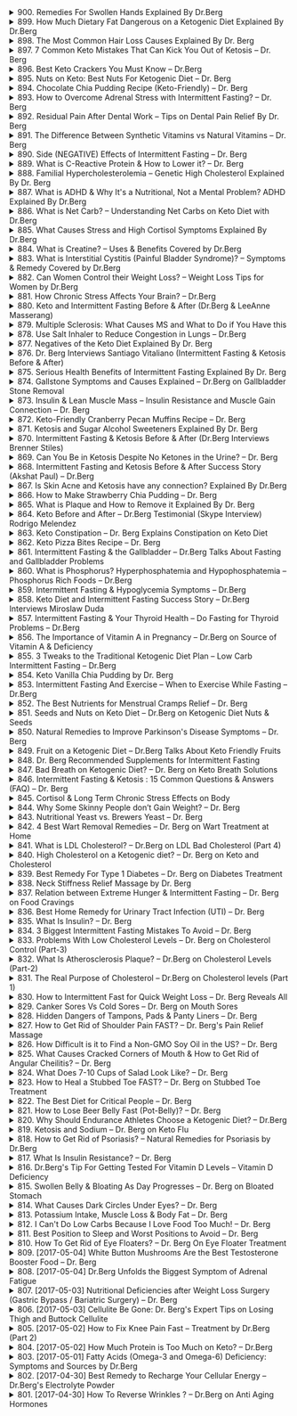 <details>
<summary>900. Remedies For Swollen Hands Explained By Dr.Berg</summary><br>

<a href="https://www.youtube.com/watch?v=XLCm3XsBN1w" target="_blank">
    <img src="https://img.youtube.com/vi/XLCm3XsBN1w/maxresdefault.jpg" 
        alt="[Youtube]" width="200">
</a>


</details>

<details>
<summary>899. How Much Dietary Fat Dangerous on a Ketogenic Diet Explained By Dr.Berg</summary><br>

<a href="https://www.youtube.com/watch?v=kS5nF8YDv2c" target="_blank">
    <img src="https://img.youtube.com/vi/kS5nF8YDv2c/maxresdefault.jpg" 
        alt="[Youtube]" width="200">
</a>


</details>

<details>
<summary>898. The Most Common Hair Loss Causes Explained By Dr. Berg</summary><br>

<a href="https://www.youtube.com/watch?v=l5wClnJj4_8" target="_blank">
    <img src="https://img.youtube.com/vi/l5wClnJj4_8/maxresdefault.jpg" 
        alt="[Youtube]" width="200">
</a>


</details>

<details>
<summary>897. 7 Common Keto Mistakes That Can Kick You Out of Ketosis – Dr. Berg</summary><br>

<a href="https://www.youtube.com/watch?v=mLzORHS-OzE" target="_blank">
    <img src="https://img.youtube.com/vi/mLzORHS-OzE/maxresdefault.jpg" 
        alt="[Youtube]" width="200">
</a>


</details>

<details>
<summary>896. Best Keto Crackers You Must Know – Dr.Berg</summary><br>

<a href="https://www.youtube.com/watch?v=sKiMNEsf74A" target="_blank">
    <img src="https://img.youtube.com/vi/sKiMNEsf74A/maxresdefault.jpg" 
        alt="[Youtube]" width="200">
</a>


</details>

<details>
<summary>895. Nuts on Keto: Best Nuts For Ketogenic Diet – Dr. Berg</summary><br>

<a href="https://www.youtube.com/watch?v=aQxNnElDNjk" target="_blank">
    <img src="https://img.youtube.com/vi/aQxNnElDNjk/maxresdefault.jpg" 
        alt="[Youtube]" width="200">
</a>


</details>

<details>
<summary>894. Chocolate Chia Pudding Recipe (Keto-Friendly) – Dr. Berg</summary><br>

<a href="https://www.youtube.com/watch?v=2LSTlkdseyg" target="_blank">
    <img src="https://img.youtube.com/vi/2LSTlkdseyg/maxresdefault.jpg" 
        alt="[Youtube]" width="200">
</a>


</details>

<details>
<summary>893. How to Overcome Adrenal Stress with Intermittent Fasting? – Dr. Berg</summary><br>

<a href="https://www.youtube.com/watch?v=bwuKsf7sWP8" target="_blank">
    <img src="https://img.youtube.com/vi/bwuKsf7sWP8/maxresdefault.jpg" 
        alt="[Youtube]" width="200">
</a>


</details>

<details>
<summary>892. Residual Pain After Dental Work – Tips on Dental Pain Relief By Dr. Berg</summary><br>

<a href="https://www.youtube.com/watch?v=BntpMhjGLQc" target="_blank">
    <img src="https://img.youtube.com/vi/BntpMhjGLQc/maxresdefault.jpg" 
        alt="[Youtube]" width="200">
</a>


</details>

<details>
<summary>891. The Difference Between Synthetic Vitamins vs Natural Vitamins – Dr. Berg</summary><br>

<a href="https://www.youtube.com/watch?v=J4VDAgEtkdg" target="_blank">
    <img src="https://img.youtube.com/vi/J4VDAgEtkdg/maxresdefault.jpg" 
        alt="[Youtube]" width="200">
</a>


</details>

<details>
<summary>890. Side (NEGATIVE) Effects of Intermittent Fasting – Dr. Berg</summary><br>

<a href="https://www.youtube.com/watch?v=xNGBvGHOT-0" target="_blank">
    <img src="https://img.youtube.com/vi/xNGBvGHOT-0/maxresdefault.jpg" 
        alt="[Youtube]" width="200">
</a>


</details>

<details>
<summary>889. What is C-Reactive Protein & How to Lower it? – Dr. Berg</summary><br>

<a href="https://www.youtube.com/watch?v=vcTm7opfgpA" target="_blank">
    <img src="https://img.youtube.com/vi/vcTm7opfgpA/maxresdefault.jpg" 
        alt="[Youtube]" width="200">
</a>


</details>

<details>
<summary>888. Familial Hypercholesterolemia – Genetic High Cholesterol Explained By Dr. Berg</summary><br>

<a href="https://www.youtube.com/watch?v=DriROcEJEG8" target="_blank">
    <img src="https://img.youtube.com/vi/DriROcEJEG8/maxresdefault.jpg" 
        alt="[Youtube]" width="200">
</a>


</details>

<details>
<summary>887. What is ADHD & Why It's a Nutritional, Not a Mental Problem? ADHD Explained By Dr.Berg</summary><br>

<a href="https://www.youtube.com/watch?v=pdaJkQfUdYg" target="_blank">
    <img src="https://img.youtube.com/vi/pdaJkQfUdYg/maxresdefault.jpg" 
        alt="[Youtube]" width="200">
</a>


</details>

<details>
<summary>886. What is Net Carb? – Understanding Net Carbs on Keto Diet with Dr.Berg</summary><br>

<a href="https://www.youtube.com/watch?v=MEOan0qwSps" target="_blank">
    <img src="https://img.youtube.com/vi/MEOan0qwSps/maxresdefault.jpg" 
        alt="[Youtube]" width="200">
</a>


</details>

<details>
<summary>885. What Causes Stress and High Cortisol Symptoms Explained By Dr.Berg</summary><br>

<a href="https://www.youtube.com/watch?v=uMT9Zzvqx9M" target="_blank">
    <img src="https://img.youtube.com/vi/uMT9Zzvqx9M/maxresdefault.jpg" 
        alt="[Youtube]" width="200">
</a>


</details>

<details>
<summary>884. What is Creatine? – Uses & Benefits Covered by Dr.Berg</summary><br>

<a href="https://www.youtube.com/watch?v=LNcfwTA-trE" target="_blank">
    <img src="https://img.youtube.com/vi/LNcfwTA-trE/maxresdefault.jpg" 
        alt="[Youtube]" width="200">
</a>


</details>

<details>
<summary>883. What is Interstitial Cystitis (Painful Bladder Syndrome)? – Symptoms & Remedy Covered by Dr.Berg</summary><br>

<a href="https://www.youtube.com/watch?v=TzylC8kJiyU" target="_blank">
    <img src="https://img.youtube.com/vi/TzylC8kJiyU/maxresdefault.jpg" 
        alt="[Youtube]" width="200">
</a>


</details>

<details>
<summary>882. Can Women Control their Weight Loss? – Weight Loss Tips for Women by Dr.Berg</summary><br>

<a href="https://www.youtube.com/watch?v=ISuhb8Oh_Jk" target="_blank">
    <img src="https://img.youtube.com/vi/ISuhb8Oh_Jk/maxresdefault.jpg" 
        alt="[Youtube]" width="200">
</a>


</details>

<details>
<summary>881. How Chronic Stress Affects Your Brain? – Dr.Berg</summary><br>

<a href="https://www.youtube.com/watch?v=fAT8_nzo_MU" target="_blank">
    <img src="https://img.youtube.com/vi/fAT8_nzo_MU/maxresdefault.jpg" 
        alt="[Youtube]" width="200">
</a>


</details>

<details>
<summary>880. Keto and Intermittent Fasting Before & After (Dr.Berg & LeeAnne Masserang)</summary><br>

<a href="https://www.youtube.com/watch?v=5AtC0T0B2xs" target="_blank">
    <img src="https://img.youtube.com/vi/5AtC0T0B2xs/maxresdefault.jpg" 
        alt="[Youtube]" width="200">
</a>


</details>

<details>
<summary>879. Multiple Sclerosis: What Causes MS and What to Do if You Have this</summary><br>

<a href="https://www.youtube.com/watch?v=HUlk0pZhTek" target="_blank">
    <img src="https://img.youtube.com/vi/HUlk0pZhTek/maxresdefault.jpg" 
        alt="[Youtube]" width="200">
</a>


</details>

<details>
<summary>878. Use Salt Inhaler to Reduce Congestion in Lungs – Dr.Berg</summary><br>

<a href="https://www.youtube.com/watch?v=piclSYnxsYQ" target="_blank">
    <img src="https://img.youtube.com/vi/piclSYnxsYQ/maxresdefault.jpg" 
        alt="[Youtube]" width="200">
</a>


</details>

<details>
<summary>877. Negatives of the Keto Diet Explained By Dr. Berg</summary><br>

<a href="https://www.youtube.com/watch?v=CEFolikYtG0" target="_blank">
    <img src="https://img.youtube.com/vi/CEFolikYtG0/maxresdefault.jpg" 
        alt="[Youtube]" width="200">
</a>


</details>

<details>
<summary>876. Dr. Berg Interviews Santiago Vitaliano (Intermittent Fasting & Ketosis Before & After)</summary><br>

<a href="https://www.youtube.com/watch?v=L-Y6RoGGQ2I" target="_blank">
    <img src="https://img.youtube.com/vi/L-Y6RoGGQ2I/maxresdefault.jpg" 
        alt="[Youtube]" width="200">
</a>


</details>

<details>
<summary>875. Serious Health Benefits of Intermittent Fasting Explained By Dr. Berg</summary><br>

<a href="https://www.youtube.com/watch?v=1lhAhg3ezWI" target="_blank">
    <img src="https://img.youtube.com/vi/1lhAhg3ezWI/maxresdefault.jpg" 
        alt="[Youtube]" width="200">
</a>


</details>

<details>
<summary>874. Gallstone Symptoms and Causes Explained – Dr.Berg on Gallbladder Stone Removal</summary><br>

<a href="https://www.youtube.com/watch?v=AXVXUkF9XfU" target="_blank">
    <img src="https://img.youtube.com/vi/AXVXUkF9XfU/maxresdefault.jpg" 
        alt="[Youtube]" width="200">
</a>


</details>

<details>
<summary>873. Insulin & Lean Muscle Mass – Insulin Resistance and Muscle Gain Connection – Dr. Berg</summary><br>

<a href="https://www.youtube.com/watch?v=MvZ6K5ueNI4" target="_blank">
    <img src="https://img.youtube.com/vi/MvZ6K5ueNI4/maxresdefault.jpg" 
        alt="[Youtube]" width="200">
</a>


</details>

<details>
<summary>872. Keto-Friendly Cranberry Pecan Muffins Recipe – Dr. Berg</summary><br>

<a href="https://www.youtube.com/watch?v=LZj6rbrJqYk" target="_blank">
    <img src="https://img.youtube.com/vi/LZj6rbrJqYk/maxresdefault.jpg" 
        alt="[Youtube]" width="200">
</a>


</details>

<details>
<summary>871. Ketosis and Sugar Alcohol Sweeteners Explained By Dr. Berg</summary><br>

<a href="https://www.youtube.com/watch?v=5kyZxgR1Syc" target="_blank">
    <img src="https://img.youtube.com/vi/5kyZxgR1Syc/maxresdefault.jpg" 
        alt="[Youtube]" width="200">
</a>


</details>

<details>
<summary>870. Intermittent Fasting & Ketosis Before & After (Dr.Berg Interviews Brenner Stiles)</summary><br>

<a href="https://www.youtube.com/watch?v=5iQVFcEZDf8" target="_blank">
    <img src="https://img.youtube.com/vi/5iQVFcEZDf8/maxresdefault.jpg" 
        alt="[Youtube]" width="200">
</a>


</details>

<details>
<summary>869. Can You Be in Ketosis Despite No Ketones in the Urine? – Dr. Berg</summary><br>

<a href="https://www.youtube.com/watch?v=EpbCoU2meWE" target="_blank">
    <img src="https://img.youtube.com/vi/EpbCoU2meWE/maxresdefault.jpg" 
        alt="[Youtube]" width="200">
</a>


</details>

<details>
<summary>868. Intermittent Fasting and Ketosis Before & After Success Story (Akshat Paul) – Dr.Berg</summary><br>

<a href="https://www.youtube.com/watch?v=k0L2E88HiZM" target="_blank">
    <img src="https://img.youtube.com/vi/k0L2E88HiZM/maxresdefault.jpg" 
        alt="[Youtube]" width="200">
</a>


</details>

<details>
<summary>867. Is Skin Acne and Ketosis have any connection? Explained By Dr.Berg</summary><br>

<a href="https://www.youtube.com/watch?v=4L5KdWWjJdU" target="_blank">
    <img src="https://img.youtube.com/vi/4L5KdWWjJdU/maxresdefault.jpg" 
        alt="[Youtube]" width="200">
</a>


</details>

<details>
<summary>866. How to Make Strawberry Chia Pudding – Dr. Berg</summary><br>

<a href="https://www.youtube.com/watch?v=c4JX-Jb7wsA" target="_blank">
    <img src="https://img.youtube.com/vi/c4JX-Jb7wsA/maxresdefault.jpg" 
        alt="[Youtube]" width="200">
</a>


</details>

<details>
<summary>865. What is Plaque and How to Remove it Explained By Dr. Berg</summary><br>

<a href="https://www.youtube.com/watch?v=1qZomOx6ArA" target="_blank">
    <img src="https://img.youtube.com/vi/1qZomOx6ArA/maxresdefault.jpg" 
        alt="[Youtube]" width="200">
</a>


</details>

<details>
<summary>864. Keto Before and After – Dr.Berg Testimonial (Skype Interview) Rodrigo Melendez</summary><br>

<a href="https://www.youtube.com/watch?v=2kLb1JCeobA" target="_blank">
    <img src="https://img.youtube.com/vi/2kLb1JCeobA/maxresdefault.jpg" 
        alt="[Youtube]" width="200">
</a>


</details>

<details>
<summary>863. Keto Constipation – Dr. Berg Explains Constipation on Keto Diet</summary><br>

<a href="https://www.youtube.com/watch?v=iF2DWdBMtLc" target="_blank">
    <img src="https://img.youtube.com/vi/iF2DWdBMtLc/maxresdefault.jpg" 
        alt="[Youtube]" width="200">
</a>


</details>

<details>
<summary>862. Keto Pizza Bites Recipe – Dr. Berg</summary><br>

<a href="https://www.youtube.com/watch?v=m1R8D6AACv8" target="_blank">
    <img src="https://img.youtube.com/vi/m1R8D6AACv8/maxresdefault.jpg" 
        alt="[Youtube]" width="200">
</a>


</details>

<details>
<summary>861. Intermittent Fasting & the Gallbladder – Dr.Berg Talks About Fasting and Gallbladder Problems</summary><br>

<a href="https://www.youtube.com/watch?v=aZraB-g3_JE" target="_blank">
    <img src="https://img.youtube.com/vi/aZraB-g3_JE/maxresdefault.jpg" 
        alt="[Youtube]" width="200">
</a>


</details>

<details>
<summary>860. What is Phosphorus? Hyperphosphatemia and Hypophosphatemia – Phosphorus Rich Foods – Dr.Berg</summary><br>

<a href="https://www.youtube.com/watch?v=5RLvS8NKq_Q" target="_blank">
    <img src="https://img.youtube.com/vi/5RLvS8NKq_Q/maxresdefault.jpg" 
        alt="[Youtube]" width="200">
</a>


</details>

<details>
<summary>859. Intermittent Fasting & Hypoglycemia Symptoms – Dr.Berg</summary><br>

<a href="https://www.youtube.com/watch?v=4LTM1gUP0rs" target="_blank">
    <img src="https://img.youtube.com/vi/4LTM1gUP0rs/maxresdefault.jpg" 
        alt="[Youtube]" width="200">
</a>


</details>

<details>
<summary>858. Keto Diet and Intermittent Fasting Success Story – Dr.Berg Interviews Miroslaw Duda</summary><br>

<a href="https://www.youtube.com/watch?v=U6FrdFQNUUo" target="_blank">
    <img src="https://img.youtube.com/vi/U6FrdFQNUUo/maxresdefault.jpg" 
        alt="[Youtube]" width="200">
</a>


</details>

<details>
<summary>857. Intermittent Fasting & Your Thyroid Health – Do Fasting for Thyroid Problems – Dr.Berg</summary><br>

<a href="https://www.youtube.com/watch?v=5SOvEuaQ-Xc" target="_blank">
    <img src="https://img.youtube.com/vi/5SOvEuaQ-Xc/maxresdefault.jpg" 
        alt="[Youtube]" width="200">
</a>


</details>

<details>
<summary>856. The Importance of Vitamin A in Pregnancy – Dr.Berg on Source of Vitamin A & Deficiency</summary><br>

<a href="https://www.youtube.com/watch?v=K-X9ZefdMzs" target="_blank">
    <img src="https://img.youtube.com/vi/K-X9ZefdMzs/maxresdefault.jpg" 
        alt="[Youtube]" width="200">
</a>


</details>

<details>
<summary>855. 3 Tweaks to the Traditional Ketogenic Diet Plan – Low Carb Intermittent Fasting – Dr.Berg</summary><br>

<a href="https://www.youtube.com/watch?v=5ghvkQCIls4" target="_blank">
    <img src="https://img.youtube.com/vi/5ghvkQCIls4/maxresdefault.jpg" 
        alt="[Youtube]" width="200">
</a>


</details>

<details>
<summary>854. Keto Vanilla Chia Pudding by Dr. Berg</summary><br>

<a href="https://www.youtube.com/watch?v=U0bDzE6D0Js" target="_blank">
    <img src="https://img.youtube.com/vi/U0bDzE6D0Js/maxresdefault.jpg" 
        alt="[Youtube]" width="200">
</a>


</details>

<details>
<summary>853. Intermittent Fasting And Exercise – When to Exercise While Fasting – Dr.Berg</summary><br>

<a href="https://www.youtube.com/watch?v=nHJhufGbmR0" target="_blank">
    <img src="https://img.youtube.com/vi/nHJhufGbmR0/maxresdefault.jpg" 
        alt="[Youtube]" width="200">
</a>


</details>

<details>
<summary>852. The Best Nutrients for Menstrual Cramps Relief – Dr. Berg</summary><br>

<a href="https://www.youtube.com/watch?v=cWmuC5QsSA0" target="_blank">
    <img src="https://img.youtube.com/vi/cWmuC5QsSA0/maxresdefault.jpg" 
        alt="[Youtube]" width="200">
</a>


</details>

<details>
<summary>851. Seeds and Nuts on Keto Diet – Dr.Berg on Ketogenic Diet Nuts & Seeds</summary><br>

<a href="https://www.youtube.com/watch?v=JEaHMtJ9bSE" target="_blank">
    <img src="https://img.youtube.com/vi/JEaHMtJ9bSE/maxresdefault.jpg" 
        alt="[Youtube]" width="200">
</a>


</details>

<details>
<summary>850. Natural Remedies to Improve Parkinson's Disease Symptoms – Dr. Berg</summary><br>

<a href="https://www.youtube.com/watch?v=Hhg3m8XUWuI" target="_blank">
    <img src="https://img.youtube.com/vi/Hhg3m8XUWuI/maxresdefault.jpg" 
        alt="[Youtube]" width="200">
</a>


</details>

<details>
<summary>849. Fruit on a Ketogenic Diet – Dr.Berg Talks About Keto Friendly Fruits</summary><br>

<a href="https://www.youtube.com/watch?v=CJJosZCnrbw" target="_blank">
    <img src="https://img.youtube.com/vi/CJJosZCnrbw/maxresdefault.jpg" 
        alt="[Youtube]" width="200">
</a>


</details>

<details>
<summary>848. Dr. Berg Recommended Supplements for Intermittent Fasting</summary><br>

<a href="https://www.youtube.com/watch?v=a0C4rlgU_6k" target="_blank">
    <img src="https://img.youtube.com/vi/a0C4rlgU_6k/maxresdefault.jpg" 
        alt="[Youtube]" width="200">
</a>


</details>

<details>
<summary>847. Bad Breath on Ketogenic Diet? – Dr. Berg on Keto Breath Solutions</summary><br>

<a href="https://www.youtube.com/watch?v=nxL7ychvY5Y" target="_blank">
    <img src="https://img.youtube.com/vi/nxL7ychvY5Y/maxresdefault.jpg" 
        alt="[Youtube]" width="200">
</a>


</details>

<details>
<summary>846. Intermittent Fasting & Ketosis : 15 Common Questions & Answers (FAQ) – Dr. Berg</summary><br>

<a href="https://www.youtube.com/watch?v=DFsmgwiGyNI" target="_blank">
    <img src="https://img.youtube.com/vi/DFsmgwiGyNI/maxresdefault.jpg" 
        alt="[Youtube]" width="200">
</a>


</details>

<details>
<summary>845. Cortisol & Long Term Chronic Stress Effects on Body</summary><br>

<a href="https://www.youtube.com/watch?v=fr1NEnRZluQ" target="_blank">
    <img src="https://img.youtube.com/vi/fr1NEnRZluQ/maxresdefault.jpg" 
        alt="[Youtube]" width="200">
</a>


</details>

<details>
<summary>844. Why Some Skinny People don’t Gain Weight? – Dr. Berg</summary><br>

<a href="https://www.youtube.com/watch?v=uhvNRtlJfKc" target="_blank">
    <img src="https://img.youtube.com/vi/uhvNRtlJfKc/maxresdefault.jpg" 
        alt="[Youtube]" width="200">
</a>


</details>

<details>
<summary>843. Nutritional Yeast vs. Brewers Yeast – Dr. Berg</summary><br>

<a href="https://www.youtube.com/watch?v=keq_YRMG60o" target="_blank">
    <img src="https://img.youtube.com/vi/keq_YRMG60o/maxresdefault.jpg" 
        alt="[Youtube]" width="200">
</a>


</details>

<details>
<summary>842. 4 Best Wart Removal Remedies – Dr. Berg on Wart Treatment at Home</summary><br>

<a href="https://www.youtube.com/watch?v=w-cXqOKzwuQ" target="_blank">
    <img src="https://img.youtube.com/vi/w-cXqOKzwuQ/maxresdefault.jpg" 
        alt="[Youtube]" width="200">
</a>


</details>

<details>
<summary>841. What is LDL Cholesterol? – Dr.Berg on LDL Bad Cholesterol (Part 4)</summary><br>

<a href="https://www.youtube.com/watch?v=GC9V1TWYLo4" target="_blank">
    <img src="https://img.youtube.com/vi/GC9V1TWYLo4/maxresdefault.jpg" 
        alt="[Youtube]" width="200">
</a>


</details>

<details>
<summary>840. High Cholesterol on a Ketogenic diet? – Dr. Berg on Keto and Cholesterol</summary><br>

<a href="https://www.youtube.com/watch?v=ZkvxySUd_68" target="_blank">
    <img src="https://img.youtube.com/vi/ZkvxySUd_68/maxresdefault.jpg" 
        alt="[Youtube]" width="200">
</a>


</details>

<details>
<summary>839. Best Remedy For Type 1 Diabetes – Dr. Berg on Diabetes Treatment</summary><br>

<a href="https://www.youtube.com/watch?v=kJwx5gUz5_Q" target="_blank">
    <img src="https://img.youtube.com/vi/kJwx5gUz5_Q/maxresdefault.jpg" 
        alt="[Youtube]" width="200">
</a>


</details>

<details>
<summary>838. Neck Stiffness Relief Massage by Dr. Berg</summary><br>

<a href="https://www.youtube.com/watch?v=eZ0sriq07f0" target="_blank">
    <img src="https://img.youtube.com/vi/eZ0sriq07f0/maxresdefault.jpg" 
        alt="[Youtube]" width="200">
</a>


</details>

<details>
<summary>837. Relation between Extreme Hunger & Intermittent Fasting – Dr. Berg on Food Cravings</summary><br>

<a href="https://www.youtube.com/watch?v=oPVkehs-KC0" target="_blank">
    <img src="https://img.youtube.com/vi/oPVkehs-KC0/maxresdefault.jpg" 
        alt="[Youtube]" width="200">
</a>


</details>

<details>
<summary>836. Best Home Remedy for Urinary Tract Infection (UTI) – Dr. Berg</summary><br>

<a href="https://www.youtube.com/watch?v=AR_rgqo1xYg" target="_blank">
    <img src="https://img.youtube.com/vi/AR_rgqo1xYg/maxresdefault.jpg" 
        alt="[Youtube]" width="200">
</a>


</details>

<details>
<summary>835. What Is Insulin? – Dr. Berg</summary><br>

<a href="https://www.youtube.com/watch?v=AicW5_-soU4" target="_blank">
    <img src="https://img.youtube.com/vi/AicW5_-soU4/maxresdefault.jpg" 
        alt="[Youtube]" width="200">
</a>


</details>

<details>
<summary>834. 3 Biggest Intermittent Fasting Mistakes To Avoid – Dr. Berg</summary><br>

<a href="https://www.youtube.com/watch?v=9z4lpYvgZfA" target="_blank">
    <img src="https://img.youtube.com/vi/9z4lpYvgZfA/maxresdefault.jpg" 
        alt="[Youtube]" width="200">
</a>


</details>

<details>
<summary>833. Problems With Low Cholesterol Levels – Dr. Berg on Cholesterol Control (Part-3)</summary><br>

<a href="https://www.youtube.com/watch?v=OSORgwlsLfo" target="_blank">
    <img src="https://img.youtube.com/vi/OSORgwlsLfo/maxresdefault.jpg" 
        alt="[Youtube]" width="200">
</a>


</details>

<details>
<summary>832. What Is Atherosclerosis Plaque? – Dr.Berg on Cholesterol Levels (Part-2)</summary><br>

<a href="https://www.youtube.com/watch?v=FObb4O0__EA" target="_blank">
    <img src="https://img.youtube.com/vi/FObb4O0__EA/maxresdefault.jpg" 
        alt="[Youtube]" width="200">
</a>


</details>

<details>
<summary>831. The Real Purpose of Cholesterol – Dr.Berg on Cholesterol levels (Part 1)</summary><br>

<a href="https://www.youtube.com/watch?v=mOuWCh6nrZM" target="_blank">
    <img src="https://img.youtube.com/vi/mOuWCh6nrZM/maxresdefault.jpg" 
        alt="[Youtube]" width="200">
</a>


</details>

<details>
<summary>830. How to Intermittent Fast for Quick Weight Loss – Dr. Berg Reveals All</summary><br>

<a href="https://www.youtube.com/watch?v=lwCRjwDs1Ek" target="_blank">
    <img src="https://img.youtube.com/vi/lwCRjwDs1Ek/maxresdefault.jpg" 
        alt="[Youtube]" width="200">
</a>


</details>

<details>
<summary>829. Canker Sores Vs Cold Sores – Dr. Berg on Mouth Sores</summary><br>

<a href="https://www.youtube.com/watch?v=wqMiwdMRXy4" target="_blank">
    <img src="https://img.youtube.com/vi/wqMiwdMRXy4/maxresdefault.jpg" 
        alt="[Youtube]" width="200">
</a>


</details>

<details>
<summary>828. Hidden Dangers of Tampons, Pads & Panty Liners – Dr. Berg</summary><br>

<a href="https://www.youtube.com/watch?v=tfmzFXjhOtI" target="_blank">
    <img src="https://img.youtube.com/vi/tfmzFXjhOtI/maxresdefault.jpg" 
        alt="[Youtube]" width="200">
</a>


</details>

<details>
<summary>827. How to Get Rid of Shoulder Pain FAST? – Dr. Berg's Pain Relief Massage</summary><br>

<a href="https://www.youtube.com/watch?v=a34hcVgTUeA" target="_blank">
    <img src="https://img.youtube.com/vi/a34hcVgTUeA/maxresdefault.jpg" 
        alt="[Youtube]" width="200">
</a>


</details>

<details>
<summary>826. How Difficult is it to Find a Non-GMO Soy Oil in the US? – Dr. Berg</summary><br>

<a href="https://www.youtube.com/watch?v=h0BUbyXPgLk" target="_blank">
    <img src="https://img.youtube.com/vi/h0BUbyXPgLk/maxresdefault.jpg" 
        alt="[Youtube]" width="200">
</a>


</details>

<details>
<summary>825. What Causes Cracked Corners of Mouth & How to Get Rid of Angular Cheilitis? – Dr. Berg</summary><br>

<a href="https://www.youtube.com/watch?v=9YVDxXvtuhM" target="_blank">
    <img src="https://img.youtube.com/vi/9YVDxXvtuhM/maxresdefault.jpg" 
        alt="[Youtube]" width="200">
</a>


</details>

<details>
<summary>824. What Does 7-10 Cups of Salad Look Like? – Dr. Berg</summary><br>

<a href="https://www.youtube.com/watch?v=F1_I80tze60" target="_blank">
    <img src="https://img.youtube.com/vi/F1_I80tze60/maxresdefault.jpg" 
        alt="[Youtube]" width="200">
</a>


</details>

<details>
<summary>823. How to Heal a Stubbed Toe FAST? – Dr. Berg on Stubbed Toe Treatment</summary><br>

<a href="https://www.youtube.com/watch?v=CPfX8CH2DvY" target="_blank">
    <img src="https://img.youtube.com/vi/CPfX8CH2DvY/maxresdefault.jpg" 
        alt="[Youtube]" width="200">
</a>


</details>

<details>
<summary>822. The Best Diet for Critical People – Dr. Berg</summary><br>

<a href="https://www.youtube.com/watch?v=lEbcD0rsxbM" target="_blank">
    <img src="https://img.youtube.com/vi/lEbcD0rsxbM/maxresdefault.jpg" 
        alt="[Youtube]" width="200">
</a>


</details>

<details>
<summary>821. How to Lose Beer Belly Fast (Pot-Belly)? – Dr. Berg</summary><br>

<a href="https://www.youtube.com/watch?v=ucVR32lhklU" target="_blank">
    <img src="https://img.youtube.com/vi/ucVR32lhklU/maxresdefault.jpg" 
        alt="[Youtube]" width="200">
</a>


</details>

<details>
<summary>820. Why Should Endurance Athletes Choose a Ketogenic Diet? – Dr.Berg</summary><br>

<a href="https://www.youtube.com/watch?v=5ez1VBfsJMY" target="_blank">
    <img src="https://img.youtube.com/vi/5ez1VBfsJMY/maxresdefault.jpg" 
        alt="[Youtube]" width="200">
</a>


</details>

<details>
<summary>819. Ketosis and Sodium – Dr. Berg on Keto Flu</summary><br>

<a href="https://www.youtube.com/watch?v=3IcFGX_ynKw" target="_blank">
    <img src="https://img.youtube.com/vi/3IcFGX_ynKw/maxresdefault.jpg" 
        alt="[Youtube]" width="200">
</a>


</details>

<details>
<summary>818. How to Get Rid of Psoriasis? – Natural Remedies for Psoriasis by Dr.Berg</summary><br>

<a href="https://www.youtube.com/watch?v=DsJwB3bTzp8" target="_blank">
    <img src="https://img.youtube.com/vi/DsJwB3bTzp8/maxresdefault.jpg" 
        alt="[Youtube]" width="200">
</a>


</details>

<details>
<summary>817. What Is Insulin Resistance? – Dr. Berg</summary><br>

<a href="https://www.youtube.com/watch?v=pxl8hhyN6AQ" target="_blank">
    <img src="https://img.youtube.com/vi/pxl8hhyN6AQ/maxresdefault.jpg" 
        alt="[Youtube]" width="200">
</a>


</details>

<details>
<summary>816. Dr.Berg's Tip For Getting Tested For Vitamin D Levels – Vitamin D Deficiency</summary><br>

<a href="https://www.youtube.com/watch?v=rEgdyd8OC00" target="_blank">
    <img src="https://img.youtube.com/vi/rEgdyd8OC00/maxresdefault.jpg" 
        alt="[Youtube]" width="200">
</a>


</details>

<details>
<summary>815. Swollen Belly & Bloating As Day Progresses – Dr. Berg on Bloated Stomach</summary><br>

<a href="https://www.youtube.com/watch?v=U_deZr_i6AU" target="_blank">
    <img src="https://img.youtube.com/vi/U_deZr_i6AU/maxresdefault.jpg" 
        alt="[Youtube]" width="200">
</a>


</details>

<details>
<summary>814. What Causes Dark Circles Under Eyes? – Dr. Berg</summary><br>

<a href="https://www.youtube.com/watch?v=foHC_M1gB1I" target="_blank">
    <img src="https://img.youtube.com/vi/foHC_M1gB1I/maxresdefault.jpg" 
        alt="[Youtube]" width="200">
</a>


</details>

<details>
<summary>813. Potassium Intake, Muscle Loss & Body Fat – Dr. Berg</summary><br>

<a href="https://www.youtube.com/watch?v=RHbHRjrqQTM" target="_blank">
    <img src="https://img.youtube.com/vi/RHbHRjrqQTM/maxresdefault.jpg" 
        alt="[Youtube]" width="200">
</a>


</details>

<details>
<summary>812. I Can't Do Low Carbs Because I Love Food Too Much! – Dr. Berg</summary><br>

<a href="https://www.youtube.com/watch?v=saETEZst5IU" target="_blank">
    <img src="https://img.youtube.com/vi/saETEZst5IU/maxresdefault.jpg" 
        alt="[Youtube]" width="200">
</a>


</details>

<details>
<summary>811. Best Position to Sleep and Worst Positions to Avoid – Dr. Berg</summary><br>

<a href="https://www.youtube.com/watch?v=IWZv-kJRYs0" target="_blank">
    <img src="https://img.youtube.com/vi/IWZv-kJRYs0/maxresdefault.jpg" 
        alt="[Youtube]" width="200">
</a>


</details>

<details>
<summary>810. How To Get Rid of Eye Floaters? – Dr. Berg On Eye Floater Treatment</summary><br>

<a href="https://www.youtube.com/watch?v=nxqQBpplcgw" target="_blank">
    <img src="https://img.youtube.com/vi/nxqQBpplcgw/maxresdefault.jpg" 
        alt="[Youtube]" width="200">
</a>


</details>

<details>
<summary>809. [2017-05-04] White Button Mushrooms Are the Best Testosterone Booster Food – Dr. Berg</summary><br>

<a href="https://www.youtube.com/watch?v=m9_gna4Vcn0" target="_blank">
    <img src="https://img.youtube.com/vi/m9_gna4Vcn0/maxresdefault.jpg" 
        alt="[Youtube]" width="200">
</a>

### 核心主題  
- 探讨睾酮（testosterone）水平与按钮蘑菇（button mushrooms）之间的关系及其对人体健康的影响。

---

### 主要觀念  
1. 睾酮在男性健康中的重要性：  
   - 维持 erectile function（勃起功能）。  
   - 影响头发健康和整体活力。  
   - 有助于 lean body mass（瘦体质量）的维持。  

2. 雄激素转化为雌激素的问题：  
   - aromatase（芳香化酶）的作用将睾酮转化为雌激素，导致不良症状，如 gynecomastia（男性乳腺发育）、前列腺问题和性功能障碍。

---

### 問題原因  
- 睾酮水平低下或其过度转化会导致一系列健康问题。  
- aromatase 酶的过活跃是主要的代谢干扰因素。

---

### 解決方法  
1. **饮食调节**：  
   - 按钮蘑菇作为天然的 aromatase 抑制剂，建议每周至少摄入三次。  
   - 可通过烹饪方式（如炒、切片加入洋葱和黄油）进行食用。  

2. **辅助食物**：  
   - 芹菜也具有抑制 aromatase 的作用。  
   - 其他 cruciferous vegetables（十字花科蔬菜，如西兰花、卷心菜等）也有类似效果。

---

### 健康建議  
- 定期摄入 button mushrooms 和其他 cruciferous vegetables 以调节激素平衡。  
- 配合均衡饮食和健康生活方式，以维持睾酮水平的正常功能。  

---

### 結論  
- 按钮蘑菇是一种有效的 aromatase 抑制剂，有助于缓解由低 testosterone 引发的健康问题。  
- 结合理想的饮食结构和生活习惯，可以有效改善男性健康问题，提升整体生活质量。
</details>

<details>
<summary>808. [2017-05-04] Dr.Berg Unfolds the Biggest Symptom of Adrenal Fatigue</summary><br>

<a href="https://www.youtube.com/watch?v=ne0x0-_EXrw" target="_blank">
    <img src="https://img.youtube.com/vi/ne0x0-_EXrw/maxresdefault.jpg" 
        alt="[Youtube]" width="200">
</a>

### 小節歸納

#### 核心主題
- **核心主題**：討論 adrenal fatigue（腎上腺疲劳）的最佳指標及其影響。

#### 主要觀念
1. 腎上腺疲劳主要體現在對壓力的容忍度下降。
2. 集中表現在情緒管理、應激反應及社交互動等方面。
3. 情绪易失控，对 minor frustrations（瑣事）過度敏感。
4. 興情低落，缺乏彈性。

#### 問題原因
1. **壓力處理能力下降**：腎上腺功能受損導致無法有效管理壓力。
2. **情緒反應過激**：輕微刺激即可引發強烈負面情緒反應。
3. **社交互動受限**：對他人行為（如慢速駕駛、拼寫錯誤）過度敏感，影響人際關係。

#### 解決方法
1. **使用補充劑**：
   - 建議採用 adrenal and cortisol relief 补充劑。
   - 升級版本包含更多 ashwagandha（印度洋參），幫助緩解壓力。
2. **藥物劑量建議**：可每日服用 1-3 片，具體劑量依個人需求調整。

#### 健康建議
1. **壓力管理**：
   - 提升對壓力的容忍度，建議進行放鬆訓練或冥想。
2. **飲食調整**：
   - 增加富含vitamin C、B族維生素的食物，促進腎上腺健康。
3. **生活習慣**：
   - 确保充足睡眠，規律運動，避免過度疲勞。

#### 結論
- 腎上腺疲劳會顯著影響日常生活及人際關係。
- 通過適當的補充劑和壓力管理策略可有效改善症狀。
- 建議受影響者尋求專業醫療建議，制定個人化治療計劃。
</details>

<details>
<summary>807. [2017-05-03] Nutritional Deficiencies after Weight Loss Surgery (Gastric Bypass / Bariatric Surgery) – Dr. Berg</summary><br>

<a href="https://www.youtube.com/watch?v=ibgFYa3TFwg" target="_blank">
    <img src="https://img.youtube.com/vi/ibgFYa3TFwg/maxresdefault.jpg" 
        alt="[Youtube]" width="200">
</a>

### 文章整理與結構化分析

#### 核心主題
- **胃繞道手術（Gastric Bypass）後的營養缺乏問題**
  - 胃繞道手術會大幅降低胃部表面面積至正常大小的10%，影響多種營養素的吸收。

#### 主要觀念
1. **胃酸不足導致矿物质吸收受阻**
   - 雙重腔隙手術後，胃酸分泌減少，影響鈣、鐵、鎂等礦物質的吸收。
2. **維生素吸收受限**
   - B群維生素（尤其是B1和B12）吸收不足，導致神經系統及代謝功能紊亂。
3. **脂溶性維生素缺乏**
   - 胆汁分泌不足影響維生素A、D、E、K的吸收，可能導致骨骼健康問題及其他代謝障礙。

#### 啟發性思考
- **手術後飲食控制的重要性**
  - 雖然手術限制了食物攝入量，但長期下來仍需注意營養均衡。
- **微量營養素缺乏的多面影響**
  - 鐵、鋅等微量礦物質缺乏會引發免疫功能障礙及皮膚問題。

#### 問題原因
1. **胃酸分泌不足**
   - 手術後胃容量減少，導致胃酸不足，無法有效分解食物中的礦物質。
2. **吸收表面積降低**
   - 胃部面積極度降低，影響小腸對營養素的吸收效率。
3. **營養攝取不均衡**
   - 手術後飲食限制導致某些維生素及礦物質攝取不足。

#### 解決方法
1. **調整營養攝取形式**
   - 選用可溶性礦物鹽（如電解質粉末）以增加吸收效率。
2. **補充微量營養素**
   - 使用高品質的維生素B群、葉酸及脂溶性維生素 supplements，優先選擇天然來源產品。

#### 健康建議
1. **飲食調整**
   - 確保攝取足夠的蛋白質以維持肌肉和皮膚健康。
2. **營養補充劑**
   - 使用高品質、自然成分的營養補充劑，避免合成產品。
3. **定期檢查**
   - 定期進行血液檢測，監控微量營養素水平。

#### 結論
- 胃繞道手術雖有效控制體重，但需長期關注營養缺乏問題，採取適當的飲食調整和補充措施以維持整體健康。
</details>

<details>
<summary>806. [2017-05-03] Cellulite Be Gone: Dr. Berg's Expert Tips on Losing Thigh and Buttock Cellulite</summary><br>

<a href="https://www.youtube.com/watch?v=89yCssqMqYM" target="_blank">
    <img src="https://img.youtube.com/vi/89yCssqMqYM/maxresdefault.jpg" 
        alt="[Youtube]" width="200">
</a>

### 文章整理與分析

#### 核心主題  
 cellulite（橘皮組織）的成因及逆轉方法  

---

#### 主要觀念  
1. **cellulite的定義**：  
   - 是位於臀部和大腿外側的脂肪層，由擴大的脂肪細胞、痩弱的肌肉和受損的結締組織（fascia）共同作用形成。  
2. **物理特性**：  
   - 脫水性疲勞（edema）導致脂肪膨出，形成橘皮狀的凹凸不平現象。  

---

#### 問題原因分析  
1. **脂肪細胞 enlargement**：  
   - 腺泡結構受損，脂肪細胞擴大並儲存更多脂肪。  
2. **肌肉萎縮（atrophy）**：  
   - 長期缺乏運動導致肌肉力量下降，使橘皮組織更明顯。  
3. **結締組織受損**：  
   - 經絡結構失去彈性，無法有效支撐脂肪層。  

---

#### 解決方法與健康建議  
1. **降低胰島素水平（Insulin Reduction）**：  
   - 改善飲食計劃：限制碳水化合物攝取，增加健康脂肪的攝入。  
   - 餓瘽（Intermittent Fasting）：間歇性斷食可有效降低胰岛素水平。  

2. **促進生長激素分泌（Growth Hormone Enhancement）**：  
   - **飲食調整**：攝取高品質蛋白質（如蛋黃），避免低脂蛋白粉，並在蛋白粉中添加健康脂肪。  
   - **運動**：進行高强度全身性訓練，配合充分的恢復與睡眠。  
   - **生活習慣**：增加睡眠時間，避免過度訓練。  

3. **降低皮質醇水平（Cortisol Reduction）**：  
   - 管理壓力：通過放鬆技巧、充足睡眠和散步來降低皮質醇。  
   - 膳食補充：攝取富含維生素D的食物或 supplements，支持 adrenal 功能。  

4. **調節雌激素水平（Estrogen Regulation）**：  
   - 增加十字花科蔬菜的攝取量，促進肝脏健康，幫助代謝雌激素。  

---

#### 結論  
1. **慢性問題**：  
   - cellulite 的形成是長期惡化結果，需數年時間恢復。  
2. **行動建議**：  
   - 長期堅持飲食控制、運動和壓力管理，可逐步改善橘皮組織。  
3. **效果.VISIBLEITY**：  
   - 定期拍攝照片記錄進展，增強動力與信心。  

---

#### 其他重要建議  
- 請於實施任何健康計劃前諮詢專業醫療人員。
</details>

<details>
<summary>805. [2017-05-02] How to Fix Knee Pain Fast – Treatment by Dr.Berg (Part 2)</summary><br>

<a href="https://www.youtube.com/watch?v=ZajibwsL2GM" target="_blank">
    <img src="https://img.youtube.com/vi/ZajibwsL2GM/maxresdefault.jpg" 
        alt="[Youtube]" width="200">
</a>

### 文章整理：膝蓋疼痛的診斷與治療方法

#### 核心主題  
本文主要探討膝蓋疼痛的原因、治療方法及健康建議，強調通過按摩和反射治療來緩解膝蓋不適。文章結合神經學原理，介紹了如何利用身體不同部位的連接性來影響膝蓋功能。

---

#### 主要觀念  
1. 膝蓋疼痛並不總是因為結構性損傷（如撕裂），通常是由肌肉緊張或循環障礙引起的。  
2. 治療膝蓋疼痛可以通過按摩相對側的肌肉來達到效果，這基於身體電路和神經反射原理。  
3. 膝蓋問題可能與肩部、髖部等遠端部位的肌肉緊張有關。

---

#### 問題原因  
1. **肌肉緊張**：膝蓋周圍的肌肉（如股四頭肌、髂胫束）過度緊張會導致疼痛。  
2. **循環障礙**：缺乏血液供應可能引發膝蓋不適。  
3. **神經反射失調**：身體不同部位的神經連接可能导致膝蓋疼痛的放射性影響。

---

#### 解決方法  
1. **按摩治療**：
   - 按摩大腿肌肉，特別是股四頭肌，並延展至髖部。  
   - 放松髂胫束和外側腿部肌肉（如膕閃拉）。  
   - 按摩膝蓋內側的收縮肌群（如	adductors）。  
   - 治療背部膝蓋下方的肌肉（如腘繩肌）。  

2. **反射治療**：
   - 通過按摩對側肩部、髖部和手臂，間接緩解膝蓋疼痛。  
   - 拉伸手臂以刺激神經反射，改善膝蓋和髖部的功能。

---

#### 健康建議  
1. 在進行按摩或反射治療時，動作應輕柔，避免造成不必要的人體傷害。  
2. 如膝蓋疼痛伴有明顯結構性損傷（如撕裂），需及時尋求專業醫療幫助。  
3. 練習放鬆和拉伸運動，以預防肌肉緊張和循環障礙。  
4. 經常進行全身按摩，尤其是肩部和髖部，以維持整體神經肌肉平衡。

---

#### 結論  
膝蓋疼痛的治療不僅限於局部處理，還可通過全身性治療（如反射治療）來緩解不適。文章強調了神經學原理在物理治療中的重要性，並提供了實用的按摩和反射技巧供讀者參考。

---

### English Abstract  
This article explores the causes, treatments, and health recommendations for knee pain, emphasizing massage and reflex therapy. It highlights the neurological principles behind the interconnectedness of body parts and demonstrates how treating remote areas (e.g., shoulders or hips) can alleviate knee discomfort. Key methods include targeted massages for leg muscles, reflex techniques involving arm stretching, and overall relaxation practices to improve circulation and neural balance.
</details>

<details>
<summary>804. [2017-05-02] How Much Protein is Too Much on Keto? – Dr.Berg</summary><br>

<a href="https://www.youtube.com/watch?v=pd7HXVdwv8Q" target="_blank">
    <img src="https://img.youtube.com/vi/pd7HXVdwv8Q/maxresdefault.jpg" 
        alt="[Youtube]" width="200">
</a>

### 小節整理：酮ogenic Diet 中蛋白質攝取量的上限

#### 核心主題
- 探讨在酮ogenic diet中蛋白質攝取量的適宜範圍，避免過量攝取可能帶來的健康風險。

#### 主要觀念
1. 蛋白質攝取量因人而異，受年齡、代謝率、消化能力等因素影響。
2. 過多蛋白質可能轉化為胰島素，干擾酮osis並增加肝臟和腎臟負擔。

#### 問題原因
- 年齡：年輕人（如18-21歲）需要更多蛋白質，但成年人（如30歲以上）需求較低。
- 消化能力：胃酸不足可能影響蛋白質吸收。
- 代謝狀況：低代謝或甲狀腺功能減退可能限制蛋白質攝取量。

#### 解決方法
1. 使用公式估算蛋白質上限：
   - 推荐上限為每日每公斤體重0.8克蛋白質。
   - 舉例：6英尺2英寸、195磅的人，每日最多攝取156克蛋白質（分為三餐，每餐約52克）。

#### 健康建議
1. 根據個人感受調整攝取量：
   - 若感到腹脹或不適，可適當降低蛋白質攝取量。
   - 測試不同食物的反應，如魚類可能比肉類更易消化。
2. 縮觀察能量水平：
   - 蛋白質不足可能导致疲勞，需平衡攝取以維持能量。

#### 結論
- 適當控制蛋白質攝取量，避免過量，以維持酮osis並保持整體健康。
</details>

<details>
<summary>803. [2017-05-01] Fatty Acids (Omega-3 and Omega-6) Deficiency: Symptoms and Sources by Dr.Berg</summary><br>

<a href="https://www.youtube.com/watch?v=QHX0v8sgmPE" target="_blank">
    <img src="https://img.youtube.com/vi/QHX0v8sgmPE/maxresdefault.jpg" 
        alt="[Youtube]" width="200">
</a>

### 核心主題  
- **必需脂肪酸（Essential Fatty Acids, EFAs）**：指身體無法自行合成，必須從飲食中攝取的脂肪酸，主要包括ω-3和ω-6脂肪酸。  

### 主要觀念  
1. **ω-3和ω-6脂肪酸的類型**  
   - **ω-3**：包括α-亞麻 acid（Alpha-Linolenic Acid, ALA）。  
   - **ω-6**：包括亞油 acid（Linoleic Acid, LA）。  

2. **必需脂肪酸的功能**  
   - 經絡膜結構的組成：必需脂肪酸是細胞膜及胞內器室的重要組成部分。  
   - 氧氣交換：ω-6脂肪酸幫助氧氣從肺部進入血液和細胞。  
   - 抗炎作用：具有減輕炎症和促進康復的效果。  

3. **必需脂肪酸的來源**  
   - **植物性來源**：亞麻籽、奇亚籽、 hemp seed 和核桃等。  
   - **動物性來源**：某些魚類（如沙丁魚、三文魚）富含ω-3脂肪酸。  

### 問題原因  
- **攝取不平衡**：現代飲食中常導致ω-6脂肪酸過多，而ω-3脂肪酸攝取不足，造成比例失衡。  
- **缺乏必需脂肪酸**：可能引發諸多健康問題，包括皮膚干燥、脱发、免疫功能下降等。  

### 解決方法  
1. **飲食調整**  
   - 增加富含ω-3和ω-6的植物性食物攝取，如亞麻籽油、奇亚籽油、核桃等。  
   - 避免食用高ω-6且不健康的油脂，如大豆油和玉米油。  

2. **補充劑**  
   - 可考慮使用魚油或ALA補充劑來平衡脂肪酸比例。  

### 健康建議  
1. **均衡攝取**：確保ω-3和ω-6的攝取比例大致為1:1，以避免炎症過多或其他健康問題。  
2. **注意症狀**：若出現皮膚干燥、脱发、免疫功能下降等症狀，可能是必需脂肪酸缺乏的信號，需及時調整飲食。  
3. **運動後恢復**：在高強度運動後，攝取富含必需脂肪酸的食物（如亞麻籽油）可促進康復並減輕肌肉痠痛。  

### 結論  
- 必需脂肪酸對人體健康至關重要，主要功能包括構成細胞結構、促進行動和抗炎作用。  
- 平衡攝取ω-3和ω-6脂肪酸是維持健康的關鍵，建議通过多樣化的飲食來攝取這些脂肪酸，以避免缺乏症狀並提升整體健康水平。
</details>

<details>
<summary>802. [2017-04-30] Best Remedy to Recharge Your Cellular Energy – Dr.Berg's Electrolyte Powder</summary><br>

<a href="https://www.youtube.com/watch?v=9KmGQ8vvPAk" target="_blank">
    <img src="https://img.youtube.com/vi/9KmGQ8vvPAk/maxresdefault.jpg" 
        alt="[Youtube]" width="200">
</a>

### 文章題目
**提升細胞能量的最佳方法：電解質粉末的作用**

---

### 小節歸納

#### 1. 核心主題
- 論述如何通過調整礦物質濃度來增強細胞能量，特別是opotassium和sodium的平衡。
- 推荐一款特制的電解質粉末作為解決方案。

---

#### 2. 主要觀念
- 細胞運作依賴於opotassium和sodium的濃度梯度，這類似於电池的工作原理。
- 血液檢查通常只能反映血液中而非細胞內的 mineral 濫度。
- 美國人均攝取過多 sodium 且不足 potassium，導致能量不足。

---

#### 3. 問題原因
- 遮式飲食習慣：高鹽、低 vegetable 摸食，導致opotassium攝取不足。
- 高果糖玉米糖漿等食物進一步耗 depletion 鈣質。
- 市面上的電解質粉末通常含有少量 potassium 且形式不當（如 citrate 分離），影響吸收效果。

---

#### 4. 解決方法
- **飲食調整**：每日攝取至少7至10杯蔬菜，以提供足夠的opotassium。
- **特制電解質粉末**：
  - 提供高劑量 potassium（1,000毫克/份）。
  - 含有少量 sodium、magnesium、chlorides 和 calcium，比例恰當。
  - 不含糖分和 maltodextrin，使用微量 stevia 調味。

---

#### 5. 健康建議
- 每日攝取足夠的蔬菜以平衡 mineral 濫度。
- 使用特制電解質粉末補充劑量，每日可服用1至3份，視個人需求而定。
- 適當運動後或感到疲勞時使用，增強能量和耐力。

---

#### 6. 研究與數據來源
- 文章中提及的 mineral 濫度數據（如 sodium 和 potassium 的攝取量）未提供具體研究來源，但符合美國平均飲食習慣的研究報告。
- 電解質粉末的设计基於礦物平衡原理和補充劑市場現狀。

---

#### 7. 結論
- 細胞能量的產生依賴於opotassium和sodium的濃度梯度，這一點在飲食中容易被忽視。
- 電解質粉末作為一種有效的補充產品，可幫助恢復 mineral 平衡，提升整體能量水平。

---

### 參考文獻
1. 文章未提及具體研究來源，但數據符合美國人均飲食習慣的研究報告。
</details>

<details>
<summary>801. [2017-04-30] How To Reverse Wrinkles ? – Dr.Berg on Anti Aging Hormones</summary><br>

<a href="https://www.youtube.com/watch?v=qK37TAE8hYg" target="_blank">
    <img src="https://img.youtube.com/vi/qK37TAE8hYg/maxresdefault.jpg" 
        alt="[Youtube]" width="200">
</a>

### 小節一：核心主題  
- 論文探討如何逆轉皺紋並提升 кожа до юної вигляд за допомогою зменшення інсуліну та підвищення фактору росту insulin-like growth factor (IGF-1).  

### 小節二：主要觀念  
- **glycosaminoglycans** 是控制 кожа від увагли таhydration 的關鍵物質，負責修復蛋白質與collagen.  
- 年齡增長導致 **glycosaminoglycans** 水平下降，引發皮膚乾燥、下垂與皺紋。  
- **IGF-1** 是抗衰老荷爾蒙，受生長激素控制，並可通過自然方法激發。  

### 小節三：問題原因  
- 年齡增長導致 **glycosaminoglycans** 與 **IGF-1** 水平下降。  
- 高糖高碳水化合物飲食、壓力、缺乏睡眠、久坐生活方式等均會影響 **IGF-1** 分泌。  

### 小節四：解決方法  
1. **降低胰島素水平**：  
   - 限制精制碳水化合物攝取。  
   - 適當進行低碳飲食，如低GI飲食。  
2. **改善睡眠**：  
   - 確保每晚7-9小時的高品質睡眠。  
   - 減輕壓力，使用天然減壓方法（如冥想、瑜伽）。  
3. **強化運動**：  
   - 進行HIIT（高強度間歇訓練）以激發生長激素分泌。  
4. **攝取適量蛋白質**：  
   - 每餐攝取5-6盎司的高品質蛋白質（如草饲牛肉、 органична курятина）。  
5. **保養肝脏**：  
   - 避免酒精，攝取支持肝脏健康的補充品（如洋蔥根提取物、蒲公英根）。  
6. **間歇性斷食**：  
   - 練習16:8斷食模式，以刺激生長激素分泌。  

### 小節五：健康建議  
- 選擇高品質的脂肪來源，如 pasture-raised 蛋黃、野生三文魚與草饲牛油，以攝取足夠的脂溶性維生素（A、D、K2）。  
- 減少加工食品攝取，避免刺激胰島素分泌。  

### 小節六：結論  
- 逆轉皺紋並提升 кожа до юної вигляд需要多管齊下的方法，包括飲食調整、運動、睡眠管理與壓力控制。
</details>

